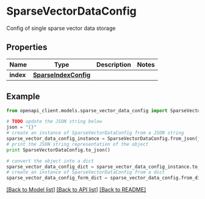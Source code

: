 # SparseVectorDataConfig

Config of single sparse vector data storage

## Properties
Name | Type | Description | Notes
------------ | ------------- | ------------- | -------------
**index** | [**SparseIndexConfig**](SparseIndexConfig.md) |  | 

## Example

```python
from openapi_client.models.sparse_vector_data_config import SparseVectorDataConfig

# TODO update the JSON string below
json = "{}"
# create an instance of SparseVectorDataConfig from a JSON string
sparse_vector_data_config_instance = SparseVectorDataConfig.from_json(json)
# print the JSON string representation of the object
print SparseVectorDataConfig.to_json()

# convert the object into a dict
sparse_vector_data_config_dict = sparse_vector_data_config_instance.to_dict()
# create an instance of SparseVectorDataConfig from a dict
sparse_vector_data_config_form_dict = sparse_vector_data_config.from_dict(sparse_vector_data_config_dict)
```
[[Back to Model list]](../README.md#documentation-for-models) [[Back to API list]](../README.md#documentation-for-api-endpoints) [[Back to README]](../README.md)



